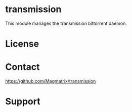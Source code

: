 # transmission

This module manages the transmission bittorrent daemon.

# License


# Contact

https://github.com/Magmatrix/transmission

# Support
